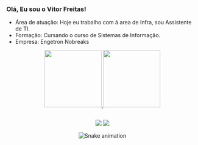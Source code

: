 ### Olá, Eu sou o Vitor Freitas!

- Área de atuação: Hoje eu trabalho com à area de Infra, sou Assistente de TI.
- Formação: Cursando o curso de Sistemas de Informação.
- Empresa: Engetron Nobreaks

<div align="center">
  <a href="https://github.com/vtfreitasx">
  <img height="150em" src="https://github-readme-stats.vercel.app/api?username=vtfreitasx&show_icons=true&theme=dracula&include_all_commits=true&count_private=true"/>
  <img height="150em" src="https://github-readme-stats.vercel.app/api/top-langs/?username=vtfreitasx&layout=compact&langs_count=7&theme=dracula"/>

  ##
 <div>
  <a href="https://instagram.com/vtfreitasx" target="_blank"><img src="https://img.shields.io/badge/-Instagram-%23E4405F?style=for-the-badge&logo=instagram&logoColor=white" target="_blank"></a>
   <a href="https://www.linkedin.com/in/vitor-hugo-freitas-9608b81a4/" target="_blank"><img src="https://img.shields.io/badge/-LinkedIn-%230077B5?style=for-the-badge&logo=linkedin&logoColor=white" target="_blank"></a> 
   
 ![Snake animation](https://github.com/vtfreitasx/rafaballerini/blob/output/github-contribution-grid-snake.svg)
